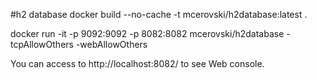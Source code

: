 #h2 database
docker build --no-cache -t mcerovski/h2database:latest .

docker run -it -p 9092:9092 -p 8082:8082 mcerovski/h2database -tcpAllowOthers -webAllowOthers

You can access to http://localhost:8082/ to see Web console.